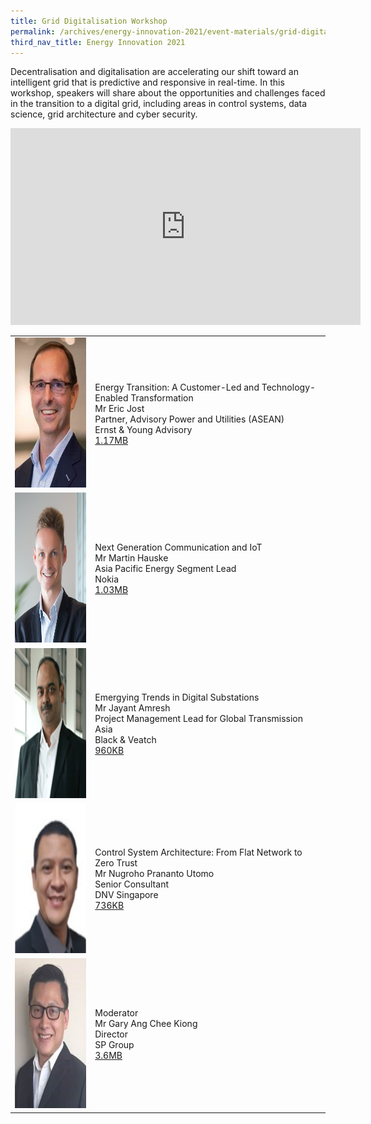 ```yaml
---
title: Grid Digitalisation Workshop
permalink: /archives/energy-innovation-2021/event-materials/grid-digitalisation-workshop/
third_nav_title: Energy Innovation 2021
---
```

Decentralisation and digitalisation are accelerating our shift toward an intelligent grid that is predictive and responsive in real-time. In this workshop, speakers will share about the opportunities and challenges faced in the transition to a digital grid, including areas in control systems, data science, grid architecture and cyber security.

<div style="text-align: center;"><iframe width="560" height="315" src="https://www.youtube.com/embed/tr5G06ybKuo" title="YouTube video player" frameborder="0" allow="accelerometer; autoplay; clipboard-write; encrypted-media; gyroscope; picture-in-picture" allowfullscreen></iframe></div>

<div class="speakers-tbl-container">
  <table>
    <tr>
	  <td><img src="/images/speakers/eric-jost.png" alt="Eric Jost" width="180" height="240" /></td>
	  <td>
	    <p><span class="moderator-text">Energy Transition: A Customer-Led and Technology-Enabled Transformation</span><br><span class="speaker-name">Mr Eric Jost</span><br>Partner, Advisory Power and Utilities (ASEAN)<br>Ernst &amp; Young Advisory<br><a href="/files/archives/grid-digitalisation-workshop-eric-jost.pdf">1.17MB<span class="sgds-icon sgds-icon-external"></span></a></p>
	  </td>
	</tr>
	<tr>
	  <td><img src="/images/speakers/martin-hauske-cropped.png" alt="Martin Hauske" width="180" height="240" /></td>
	  <td>
	    <p><span class="moderator-text">Next Generation Communication and IoT</span><br><span class="speaker-name">Mr Martin Hauske</span><br>Asia Pacific Energy Segment Lead<br>Nokia<br><a href="/files/archives/grid-digitalisation-workshop-martin-hauske.pdf">1.03MB<span class="sgds-icon sgds-icon-external"></span></a></p>
	  </td>
	</tr>
	<tr>
	  <td><img src="/images/speakers/jayant-amresh.png" alt="Jayant Amresh" width="180" height="240" /></td>
	  <td>
	    <p><span class="moderator-text">Emergying Trends in Digital Substations</span><br><span class="speaker-name">Mr Jayant Amresh</span><br>Project Management Lead for Global Transmission Asia<br>Black &amp; Veatch<br><a href="/files/archives/grid-digitalisation-workshop-jayant-amresh.pdf">960KB<span class="sgds-icon sgds-icon-external"></span></a></p>
	  </td>
	</tr>
	<tr>
	  <td><img src="/images/speakers/nugroho-prananto-utomo.png" alt="Nugroho Prananto Utomo" width="180" height="240" /></td>
	  <td>
	    <p><span class="moderator-text">Control System Architecture: From Flat Network to Zero Trust</span><br><span class="speaker-name">Mr Nugroho Prananto Utomo</span><br>Senior Consultant<br>DNV Singapore<br><a href="/files/archives/grid-digitalisation-workshop-nugroho-prananto-utomo.pdf">736KB<span class="sgds-icon sgds-icon-external"></span></a></p>
	  </td>
	</tr>
	<tr>
	  <td><img src="/images/speakers/gary-ang-chee-kiong.png" alt="Gary Ang Chee Kiong" width="180" height="240" /></td>
	  <td>
	    <p><span class="moderator-text">Moderator</span><br><span class="speaker-name">Mr Gary Ang Chee Kiong</span><br>Director<br>SP Group<br><a href="/files/archives/grid-digitalisation-workshop-gary-ang.pdf">3.6MB<span class="sgds-icon sgds-icon-external"></span></a></p>
	  </td>
	</tr>
  </table>
</div>
